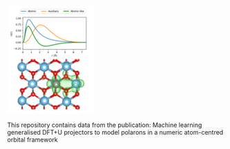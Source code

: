 <img src="Hubbard_projectors.png" width="200" />

This repository contains data from the publication: Machine learning generalised DFT+U projectors to model polarons in a numeric atom-centred orbital framework
